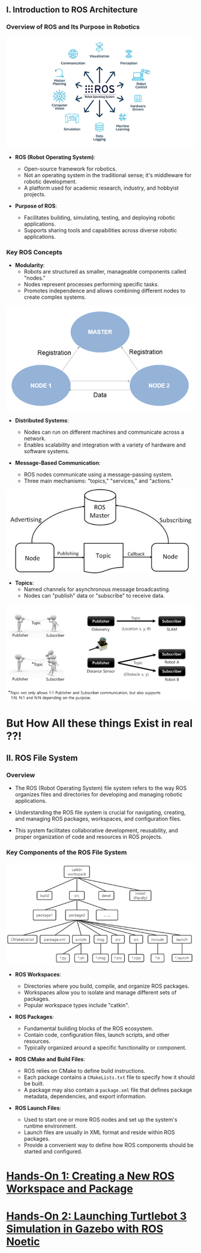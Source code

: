 ## I. Introduction to ROS Architecture

### Overview of ROS and Its Purpose in Robotics

![alt text](images/image.png)

- **ROS (Robot Operating System)**:

  - Open-source framework for robotics.
  - Not an operating system in the traditional sense; it's middleware for robotic development.
  - A platform used for academic research, industry, and hobbyist projects.

- **Purpose of ROS**:
  - Facilitates building, simulating, testing, and deploying robotic applications.
  - Supports sharing tools and capabilities across diverse robotic applications.

### Key ROS Concepts

- **Modularity**:
  - Robots are structured as smaller, manageable components called "nodes."
  - Nodes represent processes performing specific tasks.
  - Promotes independence and allows combining different nodes to create complex systems.

![alt text](images/image-1.png)

- **Distributed Systems**:

  - Nodes can run on different machines and communicate across a network.
  - Enables scalability and integration with a variety of hardware and software systems.

- **Message-Based Communication**:
  - ROS nodes communicate using a message-passing system.
  - Three main mechanisms: "topics," "services," and "actions."

![alt text](images/image-2.png)

- **Topics**:
  - Named channels for asynchronous message broadcasting.
  - Nodes can "publish" data or "subscribe" to receive data.

![alt text](images/image-3.png)

# But How All these things Exist in real ??!

## II. ROS File System

### Overview

- The ROS (Robot Operating System) file system refers to the way ROS organizes files and directories for developing and managing robotic applications.

- Understanding the ROS file system is crucial for navigating, creating, and managing ROS packages, workspaces, and configuration files.
- This system facilitates collaborative development, reusability, and proper organization of code and resources in ROS projects.

### Key Components of the ROS File System

![alt text](images/image-4.png)

- **ROS Workspaces**:

  - Directories where you build, compile, and organize ROS packages.
  - Workspaces allow you to isolate and manage different sets of packages.
  - Popular workspace types include "catkin".

- **ROS Packages**:

  - Fundamental building blocks of the ROS ecosystem.
  - Contain code, configuration files, launch scripts, and other resources.
  - Typically organized around a specific functionality or component.

- **ROS CMake and Build Files**:

  - ROS relies on CMake to define build instructions.
  - Each package contains a `CMakeLists.txt` file to specify how it should be built.
  - A package may also contain a `package.xml` file that defines package metadata, dependencies, and export information.

- **ROS Launch Files**:

  - Used to start one or more ROS nodes and set up the system's runtime environment.
  - Launch files are usually in XML format and reside within ROS packages.
  - Provide a convenient way to define how ROS components should be started and configured.

# [Hands-On 1: Creating a New ROS Workspace and Package](./Hands-On-1:Creating-a-New-ROS-Workspace-and-Package.md)

# [Hands-On 2: Launching Turtlebot 3 Simulation in Gazebo with ROS Noetic](./Hands-On-2:Launching-Turtlebot-3-Simulation-in-Gazebo.md)
